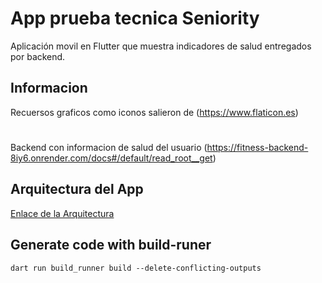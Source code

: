 # App prueba tecnica Seniority

Aplicación movil en Flutter que muestra indicadores de salud entregados por backend.

## Informacion

Recuersos graficos como iconos salieron de (https://www.flaticon.es)
#
Backend con informacion de salud del usuario (https://fitness-backend-8iy6.onrender.com/docs#/default/read_root__get)

## Arquitectura del App

[Enlace de la Arquitectura](https://github.com/Sebastian-Beltran/app_salud/blob/main/assets/architecture/architecture.pdf)

## Generate code with build-runer
    dart run build_runner build --delete-conflicting-outputs
